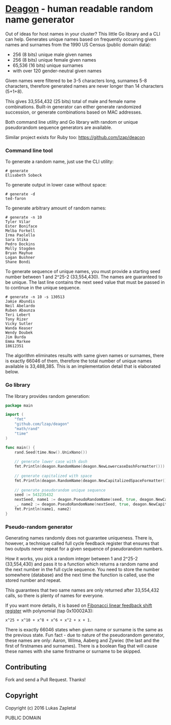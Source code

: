 # [Deagon](https://github.com/lzap/deagon) - human readable random name generator

Out of ideas for host names in your cluster? This little Go library and a CLI can help.
Generates unique names based on frequently occurring given names and surnames
from the 1990 US Census (public domain data):

* 256 (8 bits) unique male given names
* 256 (8 bits) unique female given names
* 65,536 (16 bits) unique surnames
* with over 120 gender-neutral given names

Given names were filtered to be 3-5 characters long, surnames 5-8 characters,
therefore generated names are never longer than 14 characters (5+1+8).

This gives 33,554,432 (25 bits) total of male and female name combinations.
Built-in generator can either generate randomized succession, or generate
combinations based on MAC addresses.

Both command line utility and Go library with random or unique pseudorandom sequence
generators are available.

Similar project exists for Ruby too: https://github.com/lzap/deacon

### Command line tool

To generate a random name, just use the CLI utility:

```
# generate
Elisabeth Sobeck
```

To generate output in lower case without space:

```
# generate -d
ted-faron
```

To generate arbitrary amount of random names:

```
# generate -n 10
Tyler Vilar
Ester Boniface
Melba Forkell
Irma Paolello
Sara Stika
Pedro Dockins
Molly Stogden
Bryan Mayhue
Logan Bushner
Shane Bondi
```

To generate sequence of unique names, you must provide a starting seed number between 1 and 2^25-2 (33,554,430).
The names are guaranteed to be unique. The last line contains the next seed value that must be passed in
to continue in the unique sequence.

```
# generate -n 10 -s 130513
Jamie Abundis
Neil Abelardo
Ruben Abaunza
Teri Lebert
Tony Rizer
Vicky Sutler
Wanda Keaser
Wendy Doubek
Jim Burda
Emma Markee
18612351
```

The algorithm eliminates results with same given names or surnames, there is exactly 66046 of them, therefore the
total number of unique names available is 33,488,385. This is an implementation detail that is elaborated below.

### Go library

The library provides random generation:

```go
package main

import (
	"fmt"
	"github.com/lzap/deagon"
	"math/rand"
	"time"
)

func main() {
	rand.Seed(time.Now().UnixNano())
	
	// generate lower case with dash
	fmt.Println(deagon.RandomName(deagon.NewLowercaseDashFormatter()))
	
	// generate capitalized with space
	fmt.Println(deagon.RandomName(deagon.NewCapitalizedSpaceFormatter()))
	
	// generate pseudorandom unique sequence
	seed := 543235432
	nextSeed, name1 := deagon.PseudoRandomName(seed, true, deagon.NewCapitalizedSpaceFormatter())
	_, name2 := deagon.PseudoRandomName(nextSeed, true, deagon.NewCapitalizedSpaceFormatter())
	fmt.Println(name1, name2)
}
```

### Pseudo-random generator

Generating names randomly does not guarantee uniqueness. There is, however, a technique
called full cycle feedback register that ensures that two outputs never repeat for a given
sequence of pseudorandom numbers.

How it works, you pick a random integer between 1 and 2^25-2 (33,554,430) and pass it to a
function which returns a random name and the next number in the full cycle sequence. You need
to store the number somewhere (database) and the next time the function is called, use the
stored number and repeat.

This guarantees that two same names are only returned after 33,554,432 calls, so there is plenty
of names for everyone.

If you want more details, it is based on [Fibonacci linear feedback shift register](https://en.wikipedia.org/wiki/Linear_feedback_shift_register)
with polynomial (tap 0x10002A3):

	x^25 + x^10 + x^8 + x^6 + x^2 + x + 1.

There is exactly 66046 states when given name or surname is the same as the previous
state. Fun fact - due to nature of the pseudorandom generator, these names are only:
Aaron, Wilma, Aaberg and Zywiec (the last and the first of firstnames and surnames).
There is a boolean flag that will cause these names with she same firstname or surname
to be skipped.

## Contributing

Fork and send a Pull Request. Thanks!

## Copyright

Copyright (c) 2016 Lukas Zapletal

PUBLIC DOMAIN
